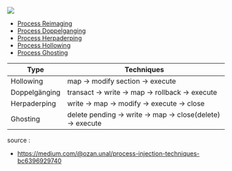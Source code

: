 ![](https://media.discordapp.net/attachments/932717525328859277/937028825529847838/unknown.png?width=1019&height=609)


- [Process Reimaging]()
- [Process Doppelganging]()
- [Process Herpaderping]()
- [Process Hollowing]()
- [Process Ghosting](https://github.com/RistBS/Active-directory-Cheat-sheet/blob/evasion/Process%20Injection%20Techniques/Process%20Ghosting.md)


Type | Techniques |
 --- | --- |
Hollowing | map -> modify section -> execute
Doppelgänging | transact -> write -> map -> rollback -> execute
Herpaderping | write -> map -> modify -> execute -> close
Ghosting | delete pending -> write -> map -> close(delete) -> execute


source :
- https://medium.com/@ozan.unal/process-injection-techniques-bc6396929740

